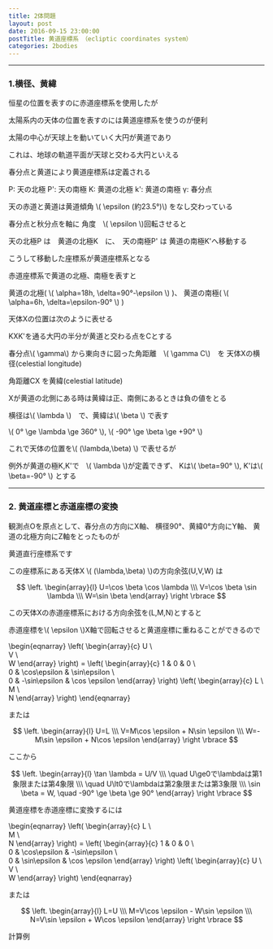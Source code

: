 ```yaml
---
title: 2体問題
layout: post
date: 2016-09-15 23:00:00
postTitle: 黄道座標系　（ecliptic coordinates system）
categories: 2bodies
---
```


-------

### 1.横径、黄緯

恒星の位置を表すのに赤道座標系を使用したが

太陽系内の天体の位置を表すのには黄道座標系を使うのが便利

太陽の中心が天球上を動いていく大円が黄道であり

これは、地球の軌道平面が天球と交わる大円といえる

春分点と黄道により黄道座標系は定義される

<div id="canvas01"></div>

P: 天の北極
P': 天の南極
K: 黄道の北極
k': 黄道の南極
γ: 春分点

天の赤道と黄道は黄道傾角 \\( \epsilon (約23.5°)\\) をなし交わっている

春分点と秋分点を軸に 角度　\\( \epsilon \\)回転させると

天の北極P は　黄道の北極K　に、　天の南極P' は 黄道の南極K'へ移動する

こうして移動した座標系が黄道座標系となる

赤道座標系で黄道の北極、南極を表すと

黄道の北極( \\( \alpha=18h, \delta=90°-\epsilon \\) )、
黄道の南極( \\( \alpha=6h, \delta=\epsilon-90° \\) )

天体Xの位置は次のように表せる

KXK'を通る大円の半分が黄道と交わる点をCとする

春分点\\( \gamma\\) から東向きに図った角距離　\\( \gamma C\\)　を
天体Xの横径(celestial longitude)

角距離CX を黄緯(celestial latitude)

Xが黄道の北側にある時は黄緯は正、南側にあるときは負の値をとる

横径は\\( \lambda \\)　で、黄緯は\\( \beta \\) で表す

\\( 0° \ge \lambda \ge 360° \\),
\\( -90° \ge \beta \ge +90° \\)

これで天体の位置を\\( (\lambda,\beta) \\) で表せるが

例外が黄道の極K,K'で　\\( \lambda \\)が定義できず、
Kは\\( \beta=90° \\), K'は\\( \beta=-90° \\) とする

---------

### 2. 黄道座標と赤道座標の変換

観測点Oを原点として、春分点の方向にX軸、
横径90°、黄緯0°方向にY軸、
黄道の北極方向にZ軸をとったものが

黄道直行座標系です

この座標系にある天体X \\( (\lambda,\beta) \\)の方向余弦(U,V,W) は

$$
\left.
\begin{array}{l}
U=\cos \beta \cos \lambda \\\
V=\cos \beta \sin \lambda \\\
W=\sin \beta
\end{array}
\right
\rbrace
$$

この天体Xの赤道座標系における方向余弦を(L,M,N)とすると

赤道座標を\\( \epsilon \\)X軸で回転させると黄道座標に重ねることができるので

\begin{eqnarray}
   \left(
     \begin{array}{c}
       U \\\
       V \\\
       W
     \end{array}
   \right)
 = \left(
     \begin{array}{c}
       1 & 0 & 0 \\\
       0 & \cos\epsilon & \sin\epsilon \\\
       0 & -\sin\epsilon & \cos \epsilon
     \end{array}
   \right)
   \left(
     \begin{array}{c}
       L \\\
       M \\\
       N
     \end{array}
   \right)
\end{eqnarray}

または

$$
\left.
\begin{array}{l}
U=L \\\
V=M\cos \epsilon +  N\sin \epsilon \\\
W=-M\sin \epsilon + N\cos \epsilon
\end{array}
\right
\rbrace
$$

ここから

$$
\left.
\begin{array}{l}
\tan \lambda = U/V \\\
\quad U\ge0で\lambdaは第1象限または第4象限 \\\
\quad U\lt0で\lambdaは第2象限または第3象限 \\\
\sin \beta = W, \quad -90° \ge \beta \ge 90°
\end{array}
\right
\rbrace
$$

黄道座標を赤道座標に変換するには

\begin{eqnarray}
   \left(
     \begin{array}{c}
       L \\\
       M \\\
       N
     \end{array}
   \right)
 = \left(
     \begin{array}{c}
       1 & 0 & 0 \\\
       0 & \cos\epsilon & -\sin\epsilon \\\
       0 & \sin\epsilon & \cos \epsilon
     \end{array}
   \right)
   \left(
     \begin{array}{c}
       U \\\
       V \\\
       W
     \end{array}
   \right)
\end{eqnarray}

または

$$
\left.
\begin{array}{l}
L=U \\\
M=V\cos \epsilon -  W\sin \epsilon \\\
N=V\sin \epsilon + W\cos \epsilon
\end{array}
\right
\rbrace
$$

<label class="label label-info">計算例</label>　


<script src="//code.jquery.com/jquery-1.11.3.js"></script>
<script src="{{site.url}}/js/three.js"></script>
<script src="{{site.url}}/js/celestial-calc.js"></script>
<script src="https://dl.dropboxusercontent.com/u/3587259/Code/Threejs/OrbitControls.js"></script>
<script src="http://d3js.org/d3.v3.js"></script>
<script src="{{site.url}}/js/d3draws.js"></script>
<script type="text/javascript" src="http://cdn.mathjax.org/mathjax/latest/MathJax.js?config=TeX-AMS-MML_SVG"></script>
<script src="https://cdn.rawgit.com/google/code-prettify/master/loader/run_prettify.js?skin=sons-of-obsidian"></script>
<script type="text/javascript">
var $window = $(window)
  // make code pretty
  $('pre').addClass('prettyprint');
  $('pre').css({"background":"#111",
                 "font-size":"1.05em",
                    "border":"0px"}
                );
  $('code').css({"font-size":"1.05em","color":"#f00"});
  $('canvas').css({"background":"#fff"});

var height = 600,
    width  = 700;
var pi2 = Math.PI * 2;
var pi = Math.PI;
var aDegree = Math.PI / 180;
var decStep = Math.PI / 18;

function Point(x,y,z,label, r){
  this.x = x;
  this.y = y;
  this.z = z;
  this.label = label;
  this.r = r;
};
  // variables
  var sphereRadius = 200,
      earthRadius = 150,
      axisLength = sphereRadius * 1.3;

  // point material
  var pointMaterial = new THREE.MeshLambertMaterial( {
    color: 0xffffff
  } );
  var pointGeometry = new THREE.SphereGeometry( 4, 32, 32 );


/**
   黄道座標系
          　**/

var proc1 = function(){

  // シーン追加
  var scene = new THREE.Scene();
  // カメラを追加
  var camera = new THREE.OrthographicCamera(  width / - 2, width / 2, height / 2, height / - 2, 1, 10000 );
  camera.position.y = -1000;

  // ライト追加
  var ambLight = new THREE.AmbientLight(0xffff00, 1.0);
  scene.add(ambLight);

   // renderer 追加
  var renderer = new THREE.WebGLRenderer();
  renderer.setSize( width, height );
  document.getElementById("canvas01").appendChild( renderer.domElement );
  // control追加
  controls = new THREE.OrbitControls(camera, renderer.domElement);
  
  // グループ追加
  var group = new THREE.Group();
 
   // ** Celestial Sphere ******
  var sphereGeo = new THREE.SphereGeometry( sphereRadius, 32, 32 );
  var sphereMat = new THREE.MeshLambertMaterial( {
    color: 0xffff00,
    transparent: true,
    opacity: 0.3
  } );
  // celestial sphere
  var sphere = new THREE.Mesh( sphereGeo, sphereMat );
  group.add( sphere );

  /* 
      Points 
              */

  // points data 
  var pointsData = [];

  // Origin
  pointsData.push(new Point( 0, 0, 0, "O" ));
  // North Pole
  pointsData.push(new Point( 0, 0, sphereRadius, "P" ));
  // South Pole
  pointsData.push(new Point( 0, 0, -sphereRadius, "P'" ));
 
  // 春分点　γ
  var A = aDegree * 0;
  var x = sphereRadius*Math.cos(A);
  var y = 0;//sphereRadius*Math.sin(A);
  var z = 0;
 
  pointsData.push(new Point(x, y, z, "γ"));
 
 // 秋分点
  var A = aDegree * 180;
  var x = sphereRadius*Math.cos(A);
  var y = 0;//sphereRadius*Math.sin(A);
  var z = 0;
 
  pointsData.push(new Point(x, y, z, " "));
 
  // ***** 黄道の北極
  var theta = aDegree * -23.5;　// 黄道の傾き
  // 天の北極座標 
  var x = 0;
  var y = 0;
  var z = sphereRadius;
  // X軸の回転
  var x_ = x;
  var y_ = y * Math.cos(theta) + z * Math.sin(theta);;
  var z_ = y * Math.sin(theta) + z * Math.cos(theta);
  
  pointsData.push(new Point(x_, y_, z_, "K"));

  // ******　黄道の南極
  // 天の南極座標
  var x = 0;
  var y = 0;
  var z = -sphereRadius;
  // x軸の回転
  var x_ = x;
  var y_ = y * Math.cos(theta) + z * Math.sin(theta);;
  var z_ = y * Math.sin(theta) + z * Math.cos(theta);
  
  pointsData.push(new Point(x_, y_, z_, "K'"));

  // ******* 天体X
  var A = aDegree * 30;
  var delta = aDegree * 60; 

  //　x軸回転
  var x = 0;
  var y = sphereRadius * Math.sin(delta);
  var z = sphereRadius * Math.cos(delta);
  // z軸回転    
  var x_0 = x*Math.cos(A) + y*Math.sin(A);
  var y_0 = x*Math.sin(A) + y*Math.cos(A);
  var z_0 = z;
  // x軸回転
  var x_ = x_0;
  var y_ = y_0*Math.cos(theta) + z_0*Math.sin(theta);
  var z_ = -y_0*Math.sin(theta) + z_0*Math.cos(theta);
 
  pointsData.push(new Point(x_, y_, z_, "X"));

  // C 
  var A = aDegree * 30;
  var theta = aDegree * -23.5;
  var r = sphereRadius;
  var delta = aDegree * 90; 

  var x = 0;
  var y = r*Math.sin(delta);
  var z = r*Math.cos(delta);
      
  var x_0 = x*Math.cos(A) + y*Math.sin(A);
  var y_0 = x*Math.sin(A) + y*Math.cos(A);
  var z_0 = z;
 
  var x_ = x_0;
  var y_ = y_0*Math.cos(theta) + z_0*Math.sin(theta);
  var z_ = -y_0*Math.sin(theta) + z_0*Math.cos(theta);
 
  pointsData.push(new Point(x_, y_, z_, "C"));

  //  Draw points 
  for (var i = 0; i < pointsData.length; i++) {

    var r = (pointsData[i].r==undefined)?4:pointsData[i].r;
    var pointGeometry = new THREE.SphereGeometry( r, 32, 32 );

    if (r) {

      var x = pointsData[i].x;
      var y = pointsData[i].y;
      var z = pointsData[i].z;
 
      var pointMesh = new THREE.Mesh( pointGeometry, pointMaterial );
      pointMesh.position.set(x, y, z) ; 

      group.add(pointMesh);
    }

  };

  /* *** Lines  ***** */

  // ********* 天の赤道 ***********
  material = new THREE.MeshLambertMaterial( {
    color: 0xff0000
  } );

  var equator = new THREE.Geometry();
    
  var theta = aDegree*0;
  var r = sphereRadius;

  for (var j=0; j<=pi2; j+=aDegree){
      var x = r*Math.cos(j);
      var y = r*Math.sin(j);
      var z = 0;//r*Math.sin(j);

      var x_e = x;
      var y_e = y * Math.cos(theta) + z * Math.sin(theta);;
      var z_e = y * Math.sin(theta) + z * Math.cos(theta);
      equator.vertices.push(
        new THREE.Vector3( x_e, y_e, z_e )
      );
  };
  var equatorLine = new THREE.Line( equator, material );
  group.add( equatorLine );

// ********* 黄道 ***********
  material = new THREE.MeshLambertMaterial( {
    color: 0xffff00
  } );

  var ecliptic = new THREE.Geometry();
    
  var theta = aDegree*23.5;
  var r = sphereRadius;

  for (var j=0; j<=pi2; j+=aDegree){
      var x = r*Math.cos(j);
      var y = r*Math.sin(j);
      var z = 0;//r*Math.sin(j);

      var x_e = x;
      var y_e = y * Math.cos(theta) + z * Math.sin(theta);;
      var z_e = y * Math.sin(theta) + z * Math.cos(theta);
      ecliptic.vertices.push(
        new THREE.Vector3( x_e, y_e, z_e )
      );
  };
  var eclipticLine = new THREE.Line( ecliptic, material );
  group.add( eclipticLine );

  // X,Y軸
  material = new THREE.MeshLambertMaterial( {
    color: 0xffffff
  } );

  var theta = aDegree*23.5;
  var r = axisLength;

  for (var j=0; j<2; j++){
      
      var axis = new THREE.Geometry();
      
      var x = r*Math.cos(aDegree * 90 * j);
      var y = r*Math.sin(aDegree * 90 * j);
      var z = 0;//r*Math.sin(j);

      var x_e = x;
      var y_e = y * Math.cos(theta) + z * Math.sin(theta);;
      var z_e = y * Math.sin(theta) + z * Math.cos(theta);
      axis.vertices.push(
        new THREE.Vector3( 0, 0, 0 )
      );
      axis.vertices.push(
        new THREE.Vector3( x_e, y_e, z_e )
      );
      var axisLine = new THREE.Line( axis, material );
      group.add( axisLine );
  };

  // Z軸
  material = new THREE.MeshLambertMaterial( {
    color: 0xffffff
  } );

  var A = aDegree * 0;
  var theta = aDegree * -23.5;
  var x = 0;
  var y = 0;
  var z = axisLength;

  var x_ = x;
  var y_ = y * Math.cos(theta) + z * Math.sin(theta);;
  var z_ = y * Math.sin(theta) + z * Math.cos(theta);

  axis.vertices.push(
     new THREE.Vector3( 0, 0, 0 )
  );
  axis.vertices.push(
     new THREE.Vector3( x_, y_, z_ )
  );
  var axisLine = new THREE.Line( axis, material );
  group.add( axisLine );

  // PKP'K'Y
  material = new THREE.MeshLambertMaterial( {
      color: 0x00ff00
  } );
  meridian = new THREE.Geometry();
    
  var theta = 0;
  var r = sphereRadius;
  //var y = r * Math.sin(theta); 

  for (var j=0; j<pi2; j+=aDegree){
      var z = r*Math.cos(j);
      var y = r*Math.sin(j);
      meridian.vertices.push(
        new THREE.Vector3( 0, y, z )
      );
  };

  var line = new THREE.Line( meridian, material );
  group.add( line );

  // KXK' X天体
  material = new THREE.MeshLambertMaterial( {
      color: 0xffffff
  } );
  xBody = new THREE.Geometry();
    
  var A = aDegree * 30;
  var theta = aDegree * -23.5;
  var r = sphereRadius;
  //var y = r * Math.sin(theta); 

  for (var j=0; j<pi; j+=aDegree){
      var x = 0;
      var y = r*Math.sin(j);
      var z = r*Math.cos(j);
      
      var x_0 = x*Math.cos(A) + y*Math.sin(A);
      var y_0 = x*Math.sin(A) + y*Math.cos(A);
      var z_0 = z;
 
      var x_ = x_0;
      var y_ = y_0*Math.cos(theta) + z_0*Math.sin(theta);
      var z_ = -y_0*Math.sin(theta) + z_0*Math.cos(theta);
 
      xBody.vertices.push(
        new THREE.Vector3( x_, y_, z_ )
      );
  };

  var xBodyLine = new THREE.Line( xBody, material );
  group.add( xBodyLine );

  // 天体X-O
  material = new THREE.MeshLambertMaterial( {
    color: 0xffffff
  } );

 var A = aDegree * 30;
  var theta = aDegree * -23.5;
  var r = axisLength * 1.5;
  var j = aDegree * 60; 

  var x = 0;
  var y = r*Math.sin(j);
  var z = r*Math.cos(j);
      
  var x_0 = x*Math.cos(A) + y*Math.sin(A);
  var y_0 = x*Math.sin(A) + y*Math.cos(A);
  var z_0 = z;
 
  var x_ = x_0;
  var y_ = y_0*Math.cos(theta) + z_0*Math.sin(theta);
  var z_ = -y_0*Math.sin(theta) + z_0*Math.cos(theta);
 
  axis.vertices.push(
     new THREE.Vector3( 0, 0, 0 )
  );
  axis.vertices.push(
     new THREE.Vector3( x_, y_, z_ )
  );
  var axisLine = new THREE.Line( axis, material );
  group.add( axisLine );


  // **** 文字 *****
  pointsData.push( new Point(axisLength, 0, 0, "X") );
  pointsData.push( new Point(0, axisLength, 0, "Y") );
  
  var loader = new THREE.FontLoader();
  var font;
  loader.load( '{{site.url}}/fonts/helvetiker_regular.typeface.json',   
    function ( response ) {
      font = response;
      
      // 点ラベル表示
      material = new THREE.MeshPhongMaterial( { color: 0xffffff } );
      for (var i = 0; i < 5; i++) {
        var textGeo = new THREE.TextGeometry( pointsData[i].label, {
          font: font,
          size: 13,
          height: 5
        });    
        var textMesh1 = new THREE.Mesh( textGeo, material );

        textMesh1.position.x = 1.1*pointsData[i].x; 
        textMesh1.position.y = 1.1*pointsData[i].y;
        textMesh1.position.z = 1.1*pointsData[i].z;

        textMesh1.rotation.x = aDegree * 90 ;

        var theta_ = Math.asin(pointsData[i].y/sphereRadius);
        

        textMesh1.rotation.y = theta_ + 3* aDegree * 30;
 
        group.add(textMesh1);

      };
       
  });

  group.rotation.z = -aDegree*100;
  group.rotation.x = aDegree*30;
  group.rotation.y = aDegree*0;

  scene.add( group );
  
  function render() {
    requestAnimationFrame( render );

    renderer.render( scene, camera );

    controls.update();
  }

  render();
}

proc1();

</script>